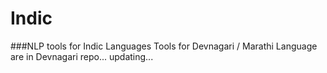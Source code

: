 # Indic
###NLP tools for Indic Languages 
Tools for Devnagari / Marathi Language are in Devnagari repo...
updating...
